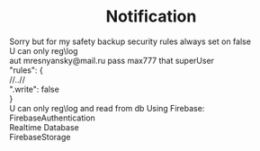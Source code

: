 <h1 align="center">Notification</h2>
Sorry but for my safety backup security rules always set on false <br>
U can only reg\log  <br>
aut mresnyansky@mail.ru pass max777 that superUser <br>
"rules": {  <br>
    //..// <br>
    ".write": false <br>
  } <br>
  U can only reg\log and read from db
  Using Firebase: <br>
  FirebaseAuthentication <br>
  Realtime Database <br>
  FirebaseStorage